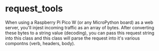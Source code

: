 # request_tools
When using a Raspberry Pi Pico W (or any MicroPython board) as a web server, you'll injest incoming traffic as an array of bytes. After converting these bytes to a string value (decoding), you can pass this request string into this class and this class will parse the request into it's various compontns (verb, headers, body).